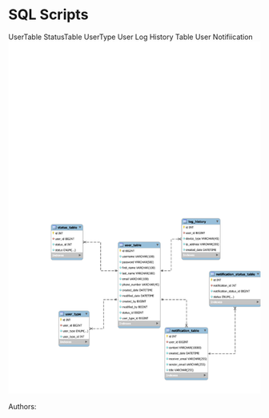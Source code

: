 # SQL Scripts
UserTable
StatusTable
UserType
User Log History Table
User Notifiication
![alt text](https://github.com/TeraServ/octopus/blob/hitesh/sql-scripts/database_EER_diagram.svg?raw=true)

Authors: 

